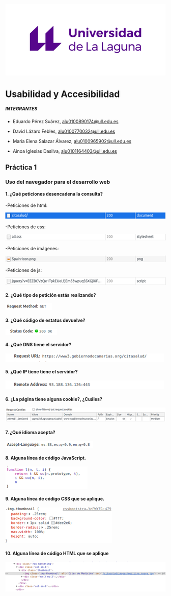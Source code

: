 
![ULL](imagenes/Logo_Universidad_LaLaguna.png)

# Usabilidad y Accesibilidad 

##### INTEGRANTES

+ Eduardo Pérez Suárez, [alu0100890174@ull.edu.es](alu0100890174@ull.edu.es)

+ David Lázaro Febles, [alu0100770032@ull.edu.es](alu0100770032@ull.edu.es)

+ Maria Elena Salazar Álvarez, [alu0100965902@ull.edu.es](alu0100965902@ull.edu.es)

+ Ainoa Iglesias Dasilva, [alu0101164403@ull.edu.es](alu0101164403@ull.edu.es)


## Práctica 1 

### Uso del navegador para el desarrollo web



#### 1. ¿Qué peticiones desencadena la consulta?
-Peticiones de html:

![imagen 1](https://github.com/educande05/ULL-ESIT-INF-UyA-2021/blob/main/Uso%20del%20navegador%20para%20el%20desarrollo%20web/imagenes/Imagen1.png)

-Peticiones de css:

![imagen 2](imagenes/Imagen2.png)

-Peticiones de imágenes:

![imagen 3](imagenes/Imagen3.png)

-Peticiones de js:

![imagen 4](imagenes/Imagen4.png)


#### 2. ¿Qué tipo de petición estás realizando?

![imagen 5](imagenes/Imagen5.png)


#### 3. ¿Qué código de estatus devuelve?

![imagen 6](imagenes/Imagen6.png)


#### 4. ¿Qué DNS tiene el servidor?

![imagen 7](imagenes/Imagen7.png)


#### 5. ¿Qué IP tiene tiene el servidor?

![imagen 8](imagenes/Imagen8.png)


#### 6. ¿La página tiene alguna cookie?, ¿Cuáles?

![imagen 9](imagenes/Imagen9.png)


#### 7. ¿Qué idioma acepta?

![imagen 10](imagenes/Imagen10.png)


#### 8. Alguna línea de código JavaScript.

![imagen 11](imagenes/Imagen11.png)


#### 9. Alguna línea de código CSS que se aplique.

![imagen 12](imagenes/Imagen12.png)


#### 10. Alguna línea de código HTML que se aplique

![imagen 13](imagenes/Imagen13.png)




